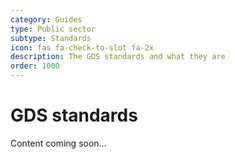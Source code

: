 ```yaml
---
category: Guides
type: Public sector
subtype: Standards
icon: fas fa-check-to-slot fa-2x
description: The GDS standards and what they are
order: 1000
---
```


# GDS standards

Content coming soon...